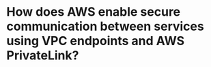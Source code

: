 # How does AWS enable secure communication between services using VPC endpoints and AWS PrivateLink?

